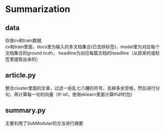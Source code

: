 # Summarization
## data
存放cv和train数据  
cv和train里面，docs里为输入的多文档集合(已去除标签)，model里为对应每个文档集合的ground truth， headline为对应每篇文档的headline（从原来的<HEADLINE>或<HEAD>标签里提取出来的）  
## article.py  
整合cluster里面的文章，过滤一些乱七八糟的符号，去掉多余空格，然后进行分句，再计算每一句的向量（tf-isf，使用sklearn里面计算tfidf的包）  
## summary.py  
主要利用了SubModular的方法进行摘要  




